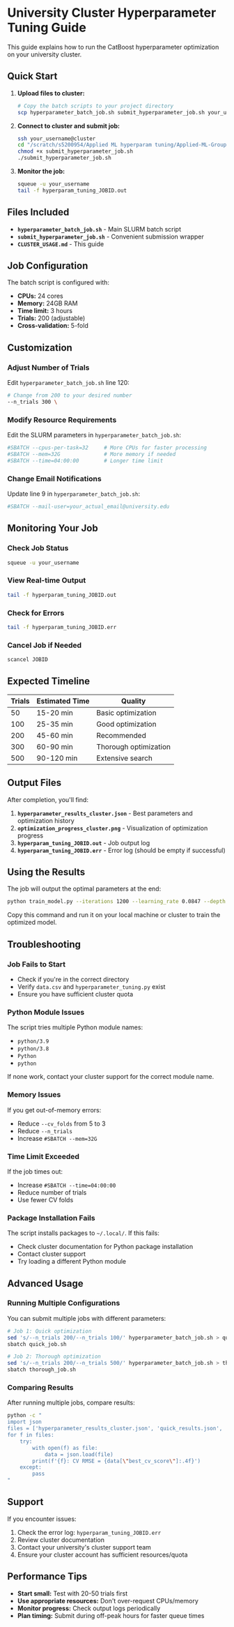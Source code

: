 # University Cluster Hyperparameter Tuning Guide

This guide explains how to run the CatBoost hyperparameter optimization on your university cluster.

## Quick Start

1. **Upload files to cluster:**
   ```bash
   # Copy the batch scripts to your project directory
   scp hyperparameter_batch_job.sh submit_hyperparameter_job.sh your_username@cluster:/scratch/s5200954/Applied\ ML\ hyperparam\ tuning/Applied-ML-Group17/
   ```

2. **Connect to cluster and submit job:**
   ```bash
   ssh your_username@cluster
   cd "/scratch/s5200954/Applied ML hyperparam tuning/Applied-ML-Group17"
   chmod +x submit_hyperparameter_job.sh
   ./submit_hyperparameter_job.sh
   ```

3. **Monitor the job:**
   ```bash
   squeue -u your_username
   tail -f hyperparam_tuning_JOBID.out
   ```

## Files Included

- **`hyperparameter_batch_job.sh`** - Main SLURM batch script
- **`submit_hyperparameter_job.sh`** - Convenient submission wrapper
- **`CLUSTER_USAGE.md`** - This guide

## Job Configuration

The batch script is configured with:
- **CPUs:** 24 cores
- **Memory:** 24GB RAM
- **Time limit:** 3 hours
- **Trials:** 200 (adjustable)
- **Cross-validation:** 5-fold

## Customization

### Adjust Number of Trials

Edit `hyperparameter_batch_job.sh` line 120:
```bash
# Change from 200 to your desired number
--n_trials 300 \
```

### Modify Resource Requirements

Edit the SLURM parameters in `hyperparameter_batch_job.sh`:
```bash
#SBATCH --cpus-per-task=32     # More CPUs for faster processing
#SBATCH --mem=32G              # More memory if needed
#SBATCH --time=04:00:00        # Longer time limit
```

### Change Email Notifications

Update line 9 in `hyperparameter_batch_job.sh`:
```bash
#SBATCH --mail-user=your_actual_email@university.edu
```

## Monitoring Your Job

### Check Job Status
```bash
squeue -u your_username
```

### View Real-time Output
```bash
tail -f hyperparam_tuning_JOBID.out
```

### Check for Errors
```bash
tail -f hyperparam_tuning_JOBID.err
```

### Cancel Job if Needed
```bash
scancel JOBID
```

## Expected Timeline

| Trials | Estimated Time | Quality |
|--------|---------------|---------|
| 50     | 15-20 min     | Basic optimization |
| 100    | 25-35 min     | Good optimization |
| 200    | 45-60 min     | Recommended |
| 300    | 60-90 min     | Thorough optimization |
| 500    | 90-120 min    | Extensive search |

## Output Files

After completion, you'll find:

1. **`hyperparameter_results_cluster.json`** - Best parameters and optimization history
2. **`optimization_progress_cluster.png`** - Visualization of optimization progress
3. **`hyperparam_tuning_JOBID.out`** - Job output log
4. **`hyperparam_tuning_JOBID.err`** - Error log (should be empty if successful)

## Using the Results

The job will output the optimal parameters at the end:
```bash
python train_model.py --iterations 1200 --learning_rate 0.0847 --depth 8
```

Copy this command and run it on your local machine or cluster to train the optimized model.

## Troubleshooting

### Job Fails to Start
- Check if you're in the correct directory
- Verify `data.csv` and `hyperparameter_tuning.py` exist
- Ensure you have sufficient cluster quota

### Python Module Issues
The script tries multiple Python module names:
- `python/3.9`
- `python/3.8` 
- `Python`
- `python`

If none work, contact your cluster support for the correct module name.

### Memory Issues
If you get out-of-memory errors:
- Reduce `--cv_folds` from 5 to 3
- Reduce `--n_trials` 
- Increase `#SBATCH --mem=32G`

### Time Limit Exceeded
If the job times out:
- Increase `#SBATCH --time=04:00:00`
- Reduce number of trials
- Use fewer CV folds

### Package Installation Fails
The script installs packages to `~/.local/`. If this fails:
- Check cluster documentation for Python package installation
- Contact cluster support
- Try loading a different Python module

## Advanced Usage

### Running Multiple Configurations

You can submit multiple jobs with different parameters:

```bash
# Job 1: Quick optimization
sed 's/--n_trials 200/--n_trials 100/' hyperparameter_batch_job.sh > quick_job.sh
sbatch quick_job.sh

# Job 2: Thorough optimization  
sed 's/--n_trials 200/--n_trials 500/' hyperparameter_batch_job.sh > thorough_job.sh
sbatch thorough_job.sh
```

### Comparing Results

After running multiple jobs, compare results:
```bash
python -c "
import json
files = ['hyperparameter_results_cluster.json', 'quick_results.json', 'thorough_results.json']
for f in files:
    try:
        with open(f) as file:
            data = json.load(file)
        print(f'{f}: CV RMSE = {data[\"best_cv_score\"]:.4f}')
    except:
        pass
"
```

## Support

If you encounter issues:
1. Check the error log: `hyperparam_tuning_JOBID.err`
2. Review cluster documentation
3. Contact your university's cluster support team
4. Ensure your cluster account has sufficient resources/quota

## Performance Tips

- **Start small:** Test with 20-50 trials first
- **Use appropriate resources:** Don't over-request CPUs/memory
- **Monitor progress:** Check output logs periodically
- **Plan timing:** Submit during off-peak hours for faster queue times
